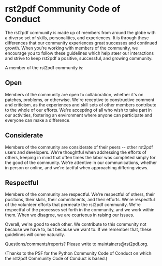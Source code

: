 # rst2pdf Community Code of Conduct

The rst2pdf community is made up of members from around the globe with a diverse set of skills, personalities, and experiences. It is through these differences that our community experiences great successes and continued growth. When you're working with members of the community, we encourage you to follow these guidelines which help steer our interactions and strive to keep rst2pdf a positive, successful, and growing community.

A member of the rst2pdf community is:

## Open

Members of the community are open to collaboration, whether it's on patches, problems, or otherwise. We're receptive to constructive comment and criticism, as the experiences and skill sets of other members contribute to the whole of our efforts. We're accepting of all who wish to take part in our activities, fostering an environment where anyone can participate and everyone can make a difference.

## Considerate

Members of the community are considerate of their peers -- other rst2pdf users and developers. We're thoughtful when addressing the efforts of others, keeping in mind that often times the labor was completed simply for the good of the community. We're attentive in our communications, whether in person or online, and we're tactful when approaching differing views.

## Respectful

Members of the community are respectful. We're respectful of others, their positions, their skills, their commitments, and their efforts. We're respectful of the volunteer efforts that permeate the rst2pdf community. We're respectful of the processes set forth in the community, and we work within them. When we disagree, we are courteous in raising our issues.

Overall, we're good to each other. We contribute to this community not because we have to, but because we want to. If we remember that, these guidelines will come naturally.

Questions/comments/reports? Please write to maintainers@rst2pdf.org.

(Thanks to the PSF for the Python Community Code of Conduct on which the rst2pdf Community Code of Conduct is based.)
